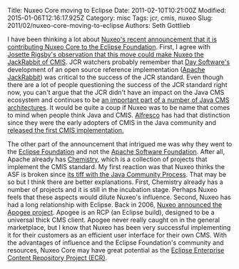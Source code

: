 Title: Nuxeo Core moving to Eclipse
Date: 2011-02-10T10:21:00Z
Modified: 2015-01-06T12:16:17.925Z
Category: misc
Tags: jcr, cmis, nuxeo
Slug: 2011/02/nuxeo-core-moving-to-eclipse
Authors: Seth Gottlieb

I have been thinking a lot about [Nuxeo's recent announcement that it is contributing Nuxeo Core to the Eclipse Foundation](http://ebarroca.com/2011/02/nuxeo-open-source-content-repository-move-eclipse/). First, I agree with [Josette Rigsby's observation that this move could make Nuxeo the JackRabbit of CMIS](http://www.cmswire.com/cms/enterprise-cms/nuxeo-contributes-its-cmis-supported-content-repository-to-eclipse-foundation-010127.php). JCR watchers probably remember that [Day Software's](http://www.day.com/day/en.html) development of an open source reference implementation ([Apache JackRabbit](http://jackrabbit.apache.org/)) was critical to the success of the JCR standard. Even though there are a lot of people questioning the success of the JCR standard right now, you can't argue that the JCR didn't have an impact on the Java CMS ecosystem and continues to be [an important part of a number of Java CMS architectures](http://blogs.onehippo.org/arje/2011/01/is_jcr_dead_so_what_if_it_is.html). It would be quite a coup if Nuxeo was to be name that comes to mind when people think Java and CMIS. [Alfresco](http://www.alfresco.com) has had that distinction since they were the early adopters of CMIS in the Java community and [released the first CMIS implementation.](http://newton.typepad.com/content/2008/09/alfresco-releases-first-cmis-implementation.html)

  

The other part of the announcement that intrigued me was why they went to the [Eclipse Foundation](http://www.eclipse.org/) and not the [Apache Software Foundation](http://www.apache.org). After all, Apache already has [Chemistry](http://incubator.apache.org/chemistry/), which is a collection of projects that implement the CMIS standard. My first reaction was that Nuxeo thinks the ASF is broken since [its tiff with the Java Community Process](http://www.apache.org/jcp/). That may be so but I think there are better explanations. First, Chemistry already has a number of projects and it is still in the incubation stage. Perhaps Nuxeo feels that these aspects would dilute Nuxeo's influence. Second, Nuxeo has had a long relationship with Eclipse. Back in 2006, [Nuxeo announced the Apogee project](http://www.contenthere.net/2006/02/the-apogee-project.html). Apogee is an RCP (an Eclipse build), designed to be a universal thick CMS client. Apogee never really caught on in the general marketplace, but I know that Nuxeo has been very successful implementing it for their customers as an efficient user interface for their own CMS. With the advantages of influence and the Eclipse Foundation's community and resources, Nuxeo Core may have great potential as the [Eclipse Enterprise Content Repository Project (ECR)](http://www.eclipse.org/proposals/rt.ecr/).
